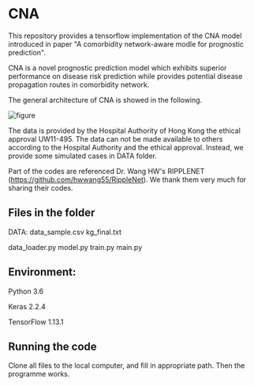 # CNA

This repository provides a tensorflow implementation of the CNA model introduced in paper "A comorbidity network-aware modle for prognostic prediction".

CNA is a novel prognostic prediction model which exhibits superior performance on disease risk prediction while provides potential disease propagation routes in comorbidity network.

The general architecture of CNA is showed in the following.

![figure](https://github.com/zhongzhixu/CNADRP/blob/master/icon/figure1.jpg)

The data is provided by the Hospital Authority of Hong Kong the ethical approval UW11-495. The data can not be made available to others according to the Hospital Authority and the ethical approval. Instead, we provide some simulated cases in DATA folder.  

Part of the codes are referenced Dr. Wang HW's RIPPLENET (https://github.com/hwwang55/RippleNet). We thank them very much for sharing their codes.

## Files in the folder
DATA: data_sample.csv
kg_final.txt

data_loader.py
model.py
train.py
main.py

## Environment:
Python 3.6

Keras 2.2.4

TensorFlow 1.13.1

## Running the code

Clone all files to the local computer, and fill in appropriate path.
Then the programme works.

